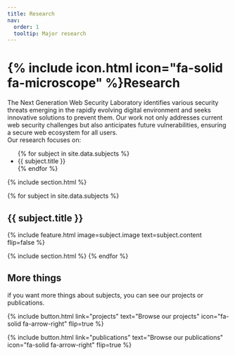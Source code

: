 ```yaml
---
title: Research
nav:
  order: 1
  tooltip: Major research
---
```


# {% include icon.html icon="fa-solid fa-microscope" %}Research

<div style="text-align: left;">
The Next Generation Web Security Laboratory identifies various security threats emerging in the rapidly evolving digital environment and seeks innovative solutions to prevent them. Our work not only addresses current web security challenges but also anticipates future vulnerabilities, ensuring a secure web ecosystem for all users.

</div>

<span>
Our research focuses on:
</span>

<ul>
  {% for subject in site.data.subjects %}
    <li>{{ subject.title }}</li>
  {% endfor %}
</ul>


{% include section.html %}

{% for subject in site.data.subjects %}
  <h2>{{ subject.title }}</h2>
  {% 
  include feature.html 
  image=subject.image 
  text=subject.content 
  flip=false
  %}

  {% include section.html %}
{% endfor %}

## More things
if you want more things about subjects, you can see our projects or publications.

{%
  include button.html
  link="projects"
  text="Browse our projects"
  icon="fa-solid fa-arrow-right"
  flip=true
%}

{%
  include button.html
  link="publications"
  text="Browse our publications"
  icon="fa-solid fa-arrow-right"
  flip=true
%}





